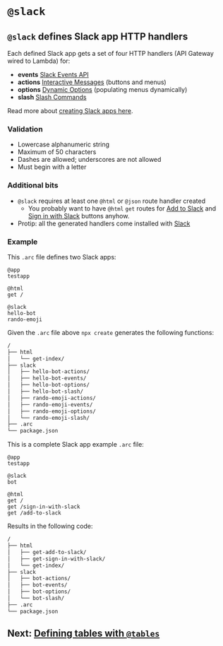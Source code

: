 # `@slack`

## `@slack` defines Slack app HTTP handlers

Each defined Slack app gets a set of four HTTP handlers (API Gateway wired to Lambda) for:

- **events** [Slack Events API](https://api.slack.com/events-api)
- **actions** [Interactive Messages](https://api.slack.com/interactive-messages) (buttons and menus)
- **options** [Dynamic Options](https://api.slack.com/docs/message-menus#menu_dynamic) (populating menus dynamically)
- **slash** [Slash Commands](https://api.slack.com/slash-commands)

Read more about [creating Slack apps here](https://api.slack.com/slack-apps#creating_apps).

### Validation
- Lowercase alphanumeric string
- Maximum of 50 characters
- Dashes are allowed; underscores are not allowed
- Must begin with a letter

### Additional bits
- `@slack` requires at least one `@html` or `@json` route handler created
  - You probably want to have `@html` `get` routes for [Add to Slack](https://api.slack.com/docs/slack-button) and [Sign in with Slack](https://api.slack.com/docs/sign-in-with-slack) buttons anyhow.
- Protip: all the generated handlers come installed with [Slack](https://www.npmjs.com/package/slack)

### Example

This `.arc` file defines two Slack apps:

```arc
@app
testapp

@html
get /

@slack
hello-bot
rando-emoji
```

Given the `.arc` file above `npx create` generates the following functions:

```bash
/
├── html
│   └── get-index/
├── slack
│   ├── hello-bot-actions/
│   ├── hello-bot-events/
│   ├── hello-bot-options/
│   ├── hello-bot-slash/
│   ├── rando-emoji-actions/
│   ├── rando-emoji-events/
│   ├── rando-emoji-options/
│   └── rando-emoji-slash/
├── .arc
└── package.json
```

This is a complete Slack app example `.arc` file:

```arc
@app
testapp

@slack
bot

@html
get /
get /sign-in-with-slack
get /add-to-slack
```

Results in the following code:

```bash
/
├── html
│   ├── get-add-to-slack/
│   ├── get-sign-in-with-slack/
│   └── get-index/
├── slack
│   ├── bot-actions/
│   ├── bot-events/
│   ├── bot-options/
│   └── bot-slash/
├── .arc
└── package.json
```

## Next: [Defining tables with `@tables`](/reference/tables)

